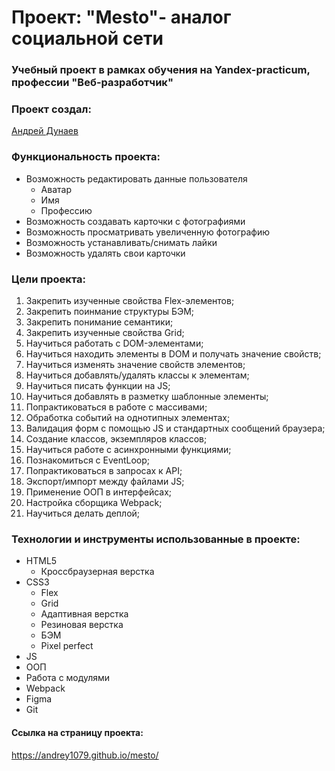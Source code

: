 # Проект: "Mesto"- аналог социальной сети
### Учебный проект в рамках обучения на Yandex-practicum, профессии "Веб-разработчик"

### Проект создал:
[Андрей Дунаев](https://github.com/Andrey1079)

### Функциональность проекта:
- Возможность редактировать данные пользователя
   - Аватар
   - Имя
   - Профессию
- Возможность создавать карточки с фотографиями
- Возможность просматривать увеличенную фотографию
- Возможность устанавливать/снимать лайки
- Возможность удалять свои карточки

### Цели проекта:

1. Закрепить изученные свойства Flex-элементов;
2. Закрепить поинмание структуры БЭМ;
3. Закрепить понимание семантики;
4. Закрепить изученные свойства Grid;
5. Научиться работать с DOM-элементами;
6. Научиться находить элементы в DOM и получать значение свойств;
7. Научиться изменять значение свойств элементов;
8. Научиться добавлять/удалять классы к элементам;
9. Научиться писать функции на JS;
10. Научиться добавлять в разметку шаблонные элементы;
11. Попрактиковаться в работе с массивами;
12. Обработка событий на однотипных элементах;
13. Валидация форм с помощью JS и стандартных сообщений браузера;
14. Создание классов, экземпляров классов;
15. Научиться работе с асинхронными функциями;
16. Познакомиться с EventLoop;
17. Попрактиковаться в запросах к API;
18. Экспорт/импорт между файлами JS;
19. Применение ООП в интерфейсах;
20. Настройка сборщика Webpack;
21. Научиться делать деплой;
    
### Технологии и инструменты использованные в проекте:
- HTML5
  - Кроссбраузерная верстка
- CSS3
  - Flex
  - Grid
  - Адаптивная верстка
  - Резиновая верстка
  - БЭМ
  - Pixel perfect
- JS
- ООП
- Работа с модулями
- Webpack
- Figma
- Git

#### Ссылка на страницу проекта:
https://andrey1079.github.io/mesto/
